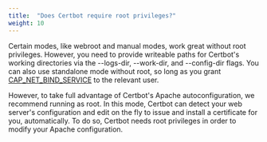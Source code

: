```yaml
---
title:  "Does Certbot require root privileges?"
weight: 10
---
```


Certain modes, like webroot and manual modes, work great without root privileges. However, you need to provide writeable paths for Certbot's working directories via the --logs-dir, --work-dir, and --config-dir flags. You can also use standalone mode without root, so long as you grant [CAP_NET_BIND_SERVICE](http://superuser.com/a/892391) to the relevant user.

However, to take full advantage of Certbot's Apache autoconfiguration, we recommend running as root. In this mode, Certbot can detect your web server's configuration and edit on the fly to issue and install a certificate for you, automatically. To do so, Certbot needs root privileges in order to modify your Apache configuration.
